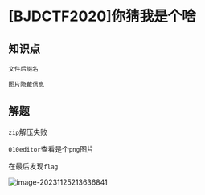 # [BJDCTF2020]你猜我是个啥

## 知识点

`文件后缀名`

`图片隐藏信息`

## 解题

`zip`解压失败

`010editor`查看是个`png`图片

在最后发现`flag`

![image-20231125213636841](file:///G:/CTFWriteUp/buuctf/Misc/img/22-1.png?lastModify=1711202731)
